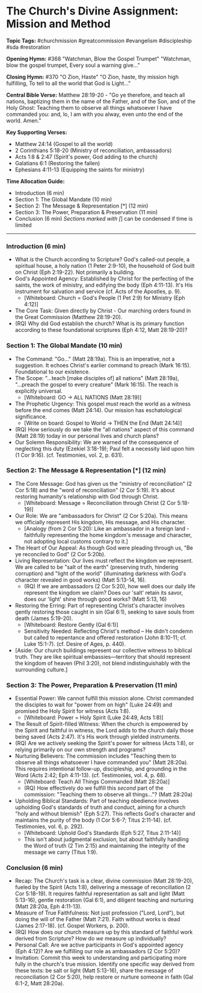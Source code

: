 # The Church's Divine Assignment: Mission and Method

**Topic Tags:** #churchmission #greatcommission #evangelism #discipleship #sda #restoration

**Opening Hymn:** #368 "Watchman, Blow the Gospel Trumpet"
"Watchman, blow the gospel trumpet, Every soul a warning give..."

**Closing Hymn:** #370 "O Zion, Haste"
"O Zion, haste, thy mission high fulfilling, To tell to all the world that God is Light..."

**Central Bible Verse:** Matthew 28:19-20 - "Go ye therefore, and teach all nations, baptizing them in the name of the Father, and of the Son, and of the Holy Ghost: Teaching them to observe all things whatsoever I have commanded you: and, lo, I am with you alway, even unto the end of the world. Amen."

**Key Supporting Verses:**
*   Matthew 24:14 (Gospel to all the world)
*   2 Corinthians 5:18-20 (Ministry of reconciliation, ambassadors)
*   Acts 1:8 & 2:47 (Spirit's power, God adding to the church)
*   Galatians 6:1 (Restoring the fallen)
*   Ephesians 4:11-13 (Equipping the saints for ministry)

**Time Allocation Guide:**
- Introduction (6 min)
- Section 1: The Global Mandate (10 min)
- Section 2: The Message & Representation [*] (12 min)
- Section 3: The Power, Preparation & Preservation (11 min)
- Conclusion (6 min)
*Sections marked with [*] can be condensed if time is limited

---

### Introduction (6 min)
-   What *is* the Church according to Scripture? God's called-out people, a spiritual house, a holy nation (1 Peter 2:9-10), the household of God built on Christ (Eph 2:19-22). Not primarily a building.
-   God's Appointed Agency: Established by Christ for the perfecting of the saints, the work of ministry, and edifying the body (Eph 4:11-13). It's His instrument for salvation and service (cf. Acts of the Apostles, p. 9).
    -   [Whiteboard: Church = God's People (1 Pet 2:9) for Ministry (Eph 4:12)]
-   The Core Task: Given directly by Christ - Our marching orders found in the Great Commission (Matthew 28:19-20).
-   (RQ) Why did God establish the church? What is its primary function according to these foundational scriptures (Eph 4:12, Matt 28:19-20)?

### Section 1: The Global Mandate (10 min)
-   The Command: "Go..." (Matt 28:19a). This is an imperative, not a suggestion. It echoes Christ's earlier command to preach (Mark 16:15). Foundational to our existence.
-   The Scope: "...teach [make disciples of] all nations" (Matt 28:19a), "...preach the gospel to every creature" (Mark 16:15). The reach is explicitly universal.
    -   [Whiteboard: GO -> ALL NATIONS (Matt 28:19)]
-   The Prophetic Urgency: This gospel *must* reach the world as a witness before the end comes (Matt 24:14). Our mission has eschatological significance.
    -   [Write on board: Gospel to World -> THEN the End (Matt 24:14)]
-   (RQ) How seriously do we take the "all nations" aspect of this command (Matt 28:19) today in our personal lives and church plans?
-   Our Solemn Responsibility: We are warned of the consequence of neglecting this duty (Ezekiel 3:18-19); Paul felt a necessity laid upon him (1 Cor 9:16). (cf. Testimonies, vol. 2, p. 631).

### Section 2: The Message & Representation [*] (12 min)
-   The Core Message: God has given us the "ministry of reconciliation" (2 Cor 5:18) and the "word of reconciliation" (2 Cor 5:19). It's about restoring humanity's relationship with God through Christ.
    -   [Whiteboard: Message = Reconciliation through Christ (2 Cor 5:18-19)]
-   Our Role: We are "ambassadors for Christ" (2 Cor 5:20a). This means we officially represent His kingdom, His message, and His character.
    -   [Analogy (from 2 Cor 5:20): Like an ambassador in a foreign land - faithfully representing the home kingdom's message and character, not adopting local customs contrary to it.]
-   The Heart of Our Appeal: As though God were pleading through us, "Be ye reconciled to God" (2 Cor 5:20b).
-   Living Representation: Our lives must reflect the kingdom we represent. We are called to be "salt of the earth" (preserving truth, hindering corruption) and "light of the world" (illuminating darkness with God's character revealed in good works) (Matt 5:13-14, 16).
    -   (RQ) If we are ambassadors (2 Cor 5:20), how well does our daily life represent the kingdom we claim? Does our 'salt' retain its savor, does our 'light' shine through good works? (Matt 5:13, 16)
-   Restoring the Erring: Part of representing Christ's character involves gently restoring those caught in sin (Gal 6:1), seeking to save souls from death (James 5:19-20).
    -   [Whiteboard: Restore Gently (Gal 6:1)]
    -   Sensitivity Needed: Reflecting Christ's method – He didn't condemn but called to repentance and offered restoration (John 8:10-11; cf. Luke 15:1-7). (cf. Desire of Ages, p. 440).
-   [Aside: Our church buildings represent our collective witness to biblical truth. They are like spiritual embassies—territory that should represent the kingdom of heaven (Phil 3:20), not blend indistinguishably with the surrounding culture.]

### Section 3: The Power, Preparation & Preservation (11 min)
-   Essential Power: We cannot fulfill this mission alone. Christ commanded the disciples to wait for "power from on high" (Luke 24:49) and promised the Holy Spirit for witness (Acts 1:8).
    -   [Whiteboard: Power = Holy Spirit (Luke 24:49, Acts 1:8)]
-   The Result of Spirit-filled Witness: When the church is empowered by the Spirit and faithful in witness, the Lord adds to the church daily those being saved (Acts 2:47). It's His work through yielded instruments.
-   (RQ) Are we actively seeking the Spirit's power for witness (Acts 1:8), or relying primarily on our own strength and programs?
-   Nurturing Believers: The commission includes "Teaching them to observe all things whatsoever I have commanded you" (Matt 28:20a). This requires intentional follow-up, discipleship, and grounding in the Word (Acts 2:42; Eph 4:11-13). (cf. Testimonies, vol. 4, p. 68).
    -   [Whiteboard: Teach All Things Commanded (Matt 28:20a)]
    -   (RQ) How effectively do we fulfill this *second* part of the commission: "Teaching them to observe all things..."? (Matt 28:20a)
-   Upholding Biblical Standards: Part of teaching obedience involves upholding God's standards of truth and conduct, aiming for a church "holy and without blemish" (Eph 5:27). This reflects God's character and maintains the purity of the body (1 Cor 5:6-7; Titus 2:11-14). (cf. Testimonies, vol. 6, p. 292).
    -   [Whiteboard: Uphold God's Standards (Eph 5:27, Titus 2:11-14)]
    -   This isn't about judgmental exclusion, but about faithfully handling the Word of truth (2 Tim 2:15) and maintaining the integrity of the message we carry (Titus 1:9).

### Conclusion (6 min)
-   Recap: The Church's task is a clear, divine commission (Matt 28:19-20), fueled by the Spirit (Acts 1:8), delivering a message of reconciliation (2 Cor 5:18-19). It requires faithful representation as salt and light (Matt 5:13-16), gentle restoration (Gal 6:1), and diligent teaching and nurturing (Matt 28:20a, Eph 4:11-13).
-   Measure of True Faithfulness: Not just profession ("Lord, Lord"), but doing the will of the Father (Matt 7:21). Faith without works is dead (James 2:17-18). (cf. Gospel Workers, p. 200).
-   (RQ) How does our church measure up by this standard of faithful work derived from Scripture? How do *we* measure up individually?
-   Personal Call: Are we active participants in God's appointed agency (Eph 4:12)? Are we fulfilling our role as ambassadors (2 Cor 5:20)?
-   Invitation: Commit this week to understanding and participating more fully in the church's true mission. Identify one specific way derived from these texts: be salt or light (Matt 5:13-16), share the message of reconciliation (2 Cor 5:20), help restore or nurture someone in faith (Gal 6:1-2, Matt 28:20a).